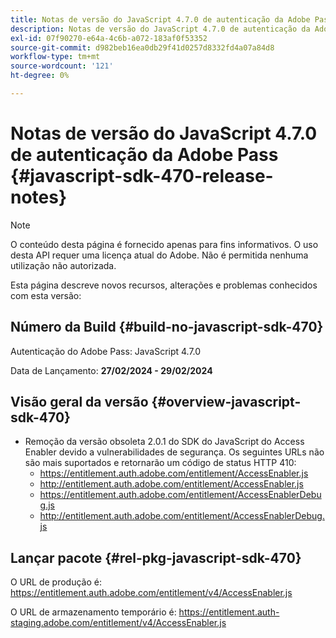 ```yaml
---
title: Notas de versão do JavaScript 4.7.0 de autenticação da Adobe Pass
description: Notas de versão do JavaScript 4.7.0 de autenticação da Adobe Pass
exl-id: 07f90270-e64a-4c6b-a072-183af0f53352
source-git-commit: d982beb16ea0db29f41d0257d8332fd4a07a84d8
workflow-type: tm+mt
source-wordcount: '121'
ht-degree: 0%

---
```


# Notas de versão do JavaScript 4.7.0 de autenticação da Adobe Pass {#javascript-sdk-470-release-notes}

>[!NOTE]
>
>O conteúdo desta página é fornecido apenas para fins informativos. O uso desta API requer uma licença atual do Adobe. Não é permitida nenhuma utilização não autorizada.

Esta página descreve novos recursos, alterações e problemas conhecidos com esta versão:

## Número da Build {#build-no-javascript-sdk-470}

Autenticação do Adobe Pass: JavaScript 4.7.0

Data de Lançamento: **27/02/2024 - 29/02/2024**

## Visão geral da versão {#overview-javascript-sdk-470}

* Remoção da versão obsoleta 2.0.1 do SDK do JavaScript do Access Enabler devido a vulnerabilidades de segurança.
Os seguintes URLs não são mais suportados e retornarão um código de status HTTP 410:
   * https://entitlement.auth.adobe.com/entitlement/AccessEnabler.js
   * http://entitlement.auth.adobe.com/entitlement/AccessEnabler.js
   * https://entitlement.auth.adobe.com/entitlement/AccessEnablerDebug.js
   * http://entitlement.auth.adobe.com/entitlement/AccessEnablerDebug.js

## Lançar pacote {#rel-pkg-javascript-sdk-470}

O URL de produção é: https://entitlement.auth.adobe.com/entitlement/v4/AccessEnabler.js

O URL de armazenamento temporário é: https://entitlement.auth-staging.adobe.com/entitlement/v4/AccessEnabler.js
